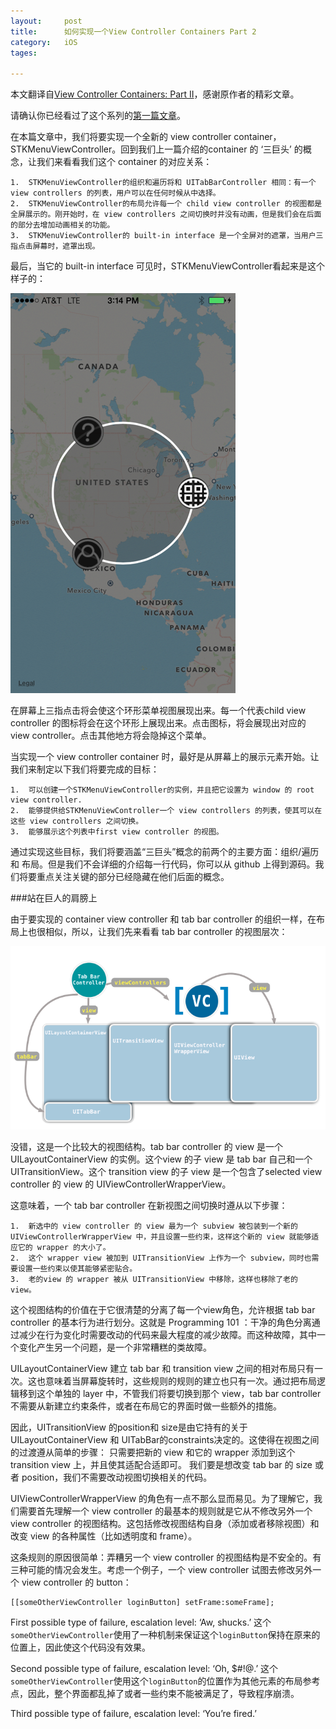 ```yaml
---
layout: 	post
title:		如何实现一个View Controller Containers Part 2
category:	iOS
tages:		

---
```



本文翻译自[View Controller Containers: Part II](http://stablekernel.com/blog/view-controller-containers-part-ii/)，感谢原作者的精彩文章。

请确认你已经看过了这个系列的[第一篇文章](http://stablekernel.com/blog/view-controller-containers-part-i/)。

在本篇文章中，我们将要实现一个全新的 view controller container，STKMenuViewController。回到我们上一篇介绍的container 的 ‘三巨头’ 的概念，让我们来看看我们这个 container 的对应关系：

	1.	STKMenuViewController的组织和遍历将和 UITabBarController 相同：有一个 view controllers 的列表，用户可以在任何时候从中选择。
	2.	STKMenuViewController的布局允许每一个 child view controller 的视图都是全屏展示的。刚开始时，在 view controllers 之间切换时并没有动画，但是我们会在后面的部分去增加动画相关的功能。
	3.	STKMenuViewController的 built-in interface 是一个全屏对的遮罩，当用户三指点击屏幕时，遮罩出现。
	
最后，当它的 built-in interface 可见时，STKMenuViewController看起来是这个样子的：

![](../album/view-controller-containers-part-ii/1.png)

在屏幕上三指点击将会使这个环形菜单视图展现出来。每一个代表child view controller 的图标将会在这个环形上展现出来。点击图标，将会展现出对应的 view controller。点击其他地方将会隐掉这个菜单。

当实现一个 view controller container 时，最好是从屏幕上的展示元素开始。让我们来制定以下我们将要完成的目标：

	1.	可以创建一个STKMenuViewController的实例，并且把它设置为 window 的 root view controller.
	2.	能够提供给STKMenuViewController一个 view controllers 的列表，使其可以在这些 view controllers 之间切换。
	3.	能够展示这个列表中first view controller 的视图。

通过实现这些目标，我们将要涵盖“三巨头”概念的前两个的主要方面：组织/遍历 和 布局。但是我们不会详细的介绍每一行代码，你可以从 github 上得到源码。我们将要重点关注关键的部分已经隐藏在他们后面的概念。

###站在巨人的肩膀上

由于要实现的 container view controller 和 tab bar controller 的组织一样，在布局上也很相似，所以，让我们先来看看 tab bar controller 的视图层次：

![](../album/view-controller-containers-part-ii/2.png)

没错，这是一个比较大的视图结构。tab bar controller 的 view 是一个 UILayoutContainerView 的实例。这个view 的子 view 是 tab bar 自己和一个 UITransitionView。这个 transition view 的子 view 是一个包含了selected view controller 的 view 的 UIViewControllerWrapperView。

这意味着，一个 tab bar controller 在新视图之间切换时遵从以下步骤：
	
	1.	新选中的 view controller 的 view 最为一个 subview 被包装到一个新的 UIViewControllerWrapperView 中，并且设置一些约束，这样这个新的 view 就能够适应它的 wrapper 的大小了。
	2.	这个 wrapper view 被加到 UITransitionView 上作为一个 subview，同时也需要设置一些约束以使其能够紧密贴合。
	3.	老的view 的 wrapper 被从 UITransitionView 中移除，这样也移除了老的 view。
	
这个视图结构的价值在于它很清楚的分离了每一个view角色，允许根据 tab bar controller 的基本行为进行划分。这就是 Programming 101 ：干净的角色分离通过减少在行为变化时需要改动的代码来最大程度的减少故障。而这种故障，其中一个变化产生另一个问题，是一个非常糟糕的类故障。

UILayoutContainerView 建立 tab bar 和 transition view 之间的相对布局只有一次。这也意味着当屏幕旋转时，这些规则的规则的建立也只有一次。通过把布局逻辑移到这个单独的 layer 中，不管我们将要切换到那个 view，tab bar controller 不需要从新建立约束条件，或者在布局它的界面时做一些额外的措施。

因此，UITransitionView 的position和 size是由它持有的关于 UILayoutContainerView 和 UITabBar的constraints决定的。这使得在视图之间的过渡遵从简单的步骤： 只需要把新的 view 和它的 wrapper 添加到这个 transition view 上，并且使其适配合适即可。
我们要是想改变 tab bar 的 size 或者 position，我们不需要改动视图切换相关的代码。

UIViewControllerWrapperView 的角色有一点不那么显而易见。为了理解它，我们需要首先理解一个 view controller 的最基本的规则就是它从不修改另外一个 view controller 的视图结构。这包括修改视图结构自身（添加或者移除视图）和改变 view 的各种属性（比如透明度和 frame）。

这条规则的原因很简单：弄糟另一个 view controller 的视图结构是不安全的。有三种可能的情况会发生。考虑一个例子，一个 view controller 试图去修改另外一个 view controller 的 button：

	[[someOtherViewController loginButton] setFrame:someFrame];
	
First possible type of failure, escalation level: ‘Aw, shucks.’ 这个`someOtherViewController`使用了一种机制来保证这个`loginButton`保持在原来的位置上，因此使这个代码没有效果。

Second possible type of failure, escalation level: ‘Oh, $#!@.’  这个`someOtherViewController`使用这个`loginButton`的位置作为其他元素的布局参考点，因此，整个界面都乱掉了或者一些约束不能被满足了，导致程序崩溃。

Third possible type of failure, escalation level: ‘You’re fired.’ 